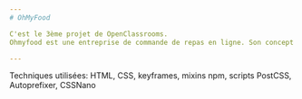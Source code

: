 ```yaml
---
# OhMyFood

C'est le 3ème projet de OpenClassrooms.
Ohmyfood est une entreprise de commande de repas en ligne. Son concept permet aux utilisateurs de composer leur propre menu et réduire leur temps d’attente dans les restaurants car leur menu est préparé à l’avance. Plus de perte de temps à consulter la carte !

---
```


Techniques utilisées: HTML, CSS, keyframes, mixins
npm, scripts
PostCSS, Autoprefixer, CSSNano